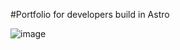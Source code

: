 #Portfolio for developers build in Astro

![image](https://github.com/Frame993/Portfolio-dev/assets/101825888/fec99ef3-8ecd-4f26-92d1-1cb287c1a2e9)
